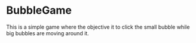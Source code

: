 # BubbleGame
This is a simple game where the objective it to click the small bubble while big bubbles are moving around it. 
